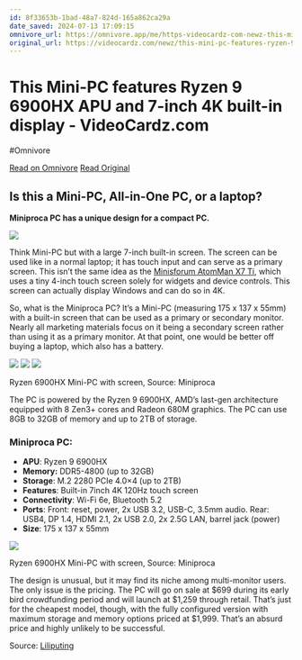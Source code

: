 ```yaml
---
id: 8f33653b-1bad-48a7-824d-165a862ca29a
date_saved: 2024-07-13 17:09:15
omnivore_url: https://omnivore.app/me/https-videocardz-com-newz-this-mini-pc-features-ryzen-9-6900-hx--190ab238993
original_url: https://videocardz.com/newz/this-mini-pc-features-ryzen-9-6900hx-apu-and-7-inch-4k-built-in-display
---
```


# This Mini-PC features Ryzen 9 6900HX APU and 7-inch 4K built-in display - VideoCardz.com
#Omnivore
 
[Read on Omnivore](https://omnivore.app/me/https-videocardz-com-newz-this-mini-pc-features-ryzen-9-6900-hx--190ab238993)
[Read Original](https://videocardz.com/newz/this-mini-pc-features-ryzen-9-6900hx-apu-and-7-inch-4k-built-in-display)
 
## Is this a Mini-PC, All-in-One PC, or a laptop?

**Miniproca PC has a unique design for a compact PC.**

![](https://proxy-prod.omnivore-image-cache.app/1200x628,smvadoL2MQ4S0fopXHhaCqN7Qp0W0ydI2dteINOWJzFo/https://cdn.videocardz.com/1/2024/07/AMD-RYZEN-6900HX-MINIPC-TOUCH-1200x628.jpg)

Think Mini-PC but with a large 7-inch built-in screen. The screen can be used like in a normal laptop; it has touch input and can serve as a primary screen. This isn’t the same idea as the [Minisforum AtomMan X7 Ti](https://videocardz.com/newz/minisforum-announces-atomman-x7-ti-mini-pc-pricing-core-ultra-9-185h-oculink-dual-5gbit-and-touch-screen-starts-at-669-barebone), which uses a tiny 4-inch touch screen solely for widgets and device controls. This screen can actually display Windows and can do so in 4K.

So, what is the Miniproca PC? It’s a Mini-PC (measuring 175 x 137 x 55mm) with a built-in screen that can be used as a primary or secondary monitor. Nearly all marketing materials focus on it being a secondary screen rather than using it as a primary monitor. At that point, one would be better off buying a laptop, which also has a battery.

[![](https://proxy-prod.omnivore-image-cache.app/768x416,sPep4QejEitz1L8_Mmyb--nvh7bBGFnspZpakxMNdFFY/https://cdn.videocardz.com/1/2024/07/miniproca_03-768x416.jpg)](https://cdn.videocardz.com/1/2024/07/miniproca%5F03.jpg) [![](https://proxy-prod.omnivore-image-cache.app/768x430,s7gtrwd4bBIBok1wjhiqgb-rjYU_DDFthrYZr8-KXicY/https://cdn.videocardz.com/1/2024/07/miniproca_06-768x430.jpg)](https://cdn.videocardz.com/1/2024/07/miniproca%5F06.jpg) [![](https://proxy-prod.omnivore-image-cache.app/768x430,sE-MlnwRxc4grqMNJGGQ0dWw1w4aaLObT9WQHx7oQOpE/https://cdn.videocardz.com/1/2024/07/miniproca_07-768x430.jpg)](https://cdn.videocardz.com/1/2024/07/miniproca%5F07.jpg)

Ryzen 6900HX Mini-PC with screen, Source: Miniproca

The PC is powered by the Ryzen 9 6900HX, AMD’s last-gen architecture equipped with 8 Zen3+ cores and Radeon 680M graphics. The PC can use 8GB to 32GB of memory and up to 2TB of storage.

### Miniproca PC:

* **APU**: Ryzen 9 6900HX
* **Memory:** DDR5-4800 (up to 32GB)
* **Storage**: M.2 2280 PCIe 4.0×4 (up to 2TB)
* **Features**: Built-in 7inch 4K 120Hz touch screen
* **Connectivity**: Wi-Fi 6e, Bluetooth 5.2
* **Ports**: Front: reset, power, 2x USB 3.2, USB-C, 3.5mm audio. Rear: USB4, DP 1.4, HDMI 2.1, 2x USB 2.0, 2x 2.5G LAN, barrel jack (power)
* **Size**: 175 x 137 x 55mm

[![](https://proxy-prod.omnivore-image-cache.app/768x440,s6O8ZcHyOUYTsldHUvhb04Au55s2voM0x2NLQCUJbTCg/https://cdn.videocardz.com/1/2024/07/miniproca_04-768x440.jpg)](https://cdn.videocardz.com/1/2024/07/miniproca%5F04.jpg)

Ryzen 6900HX Mini-PC with screen, Source: Miniproca

The design is unusual, but it may find its niche among multi-monitor users. The only issue is the pricing. The PC will go on sale at $699 during its early bird crowdfunding period and will launch at $1,259 through retail. That’s just for the cheapest model, though, with the fully configured version with maximum storage and memory options priced at $1,999\. That’s an absurd price and highly unlikely to be successful.

Source: [Liliputing](https://liliputing.com/miniproca-is-a-ryzen-9-6900hx-mini-pc-with-a-flip-up-7-inch-touchscreen-display-crowdfunding/)
  
  
